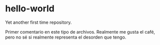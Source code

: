 # hello-world
Yet another first time repository.

Primer comentario en este tipo de archivos.
Realmente me gusta el café, pero no sé si realmente representa el desorden que tengo.
